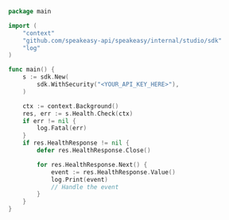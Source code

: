 <!-- Start SDK Example Usage [usage] -->
```go
package main

import (
	"context"
	"github.com/speakeasy-api/speakeasy/internal/studio/sdk"
	"log"
)

func main() {
	s := sdk.New(
		sdk.WithSecurity("<YOUR_API_KEY_HERE>"),
	)

	ctx := context.Background()
	res, err := s.Health.Check(ctx)
	if err != nil {
		log.Fatal(err)
	}
	if res.HealthResponse != nil {
		defer res.HealthResponse.Close()

		for res.HealthResponse.Next() {
			event := res.HealthResponse.Value()
			log.Print(event)
			// Handle the event
		}
	}
}

```
<!-- End SDK Example Usage [usage] -->